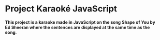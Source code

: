 # Project Karaoké JavaScript

#### This project is a karaoke made in JavaScript on the song Shape of You by Ed Sheeran where the sentences are displayed at the same time as the song.
